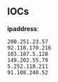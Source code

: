 
## IOCs

__ipaddress__:

```text
200.251.23.57
92.118.170.216
103.187.5.128
149.202.55.79
5.252.118.211
91.108.240.52
```